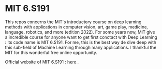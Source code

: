 # MIT 6.S191

This repos concerns the MIT's introductory course on deep learning methods with applications in computer vision, art, game play, medicine, language, robotics, and more (edition 2022). For some years now, MIT give a incredible course for anyone want to get first conctact with Deep Learning : its code name is MIT 6.S191. For me, this is the best way de dive deep with this sub-field of Machine Learning through many applications. I thankful the MIT for this wonderful free online opportunity.

Official website of MIT 6.S191 : <a href = "http://introtodeeplearning.com"> here </a>.
